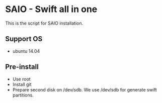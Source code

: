 SAIO - Swift all in one
==================
This is the script for SAIO installation.

## Support OS

- ubuntu 14.04

## Pre-install

- Use root
- Install git
- Prepare second disk on /dev/sdb. We use /dev/sdb for generate swift partitions.
